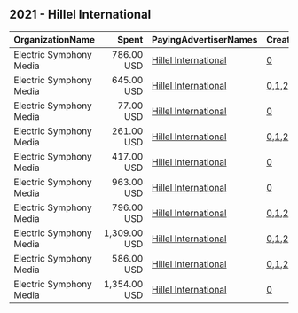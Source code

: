 ## 2021 - Hillel International 
|OrganizationName|Spent|PayingAdvertiserNames|CreativeUrls|Impressions|Genders|AgeBrackets|CountryCodes|BillingAddresses|CandidateBallotInformation|
|:---|---:|:---|:---|---:|:---|:---|:---|:---|:---|
|Electric Symphony Media|786.00 USD|[Hillel International](2021/Hillel_International.md)|[0](https://www.snap.com/political-ads/asset/a323f7458a0a1803763a653cd7b816d12fef10bcbe1e9c3fe751ae759c7eca3b?mediaType=mp4)|143,910||18-25|united states|"70 Hudson St,Hoboken,07030,US"||
|Electric Symphony Media|645.00 USD|[Hillel International](2021/Hillel_International.md)|[0](https://www.snap.com/political-ads/asset/407edc0fd16dd4ac64a7afe945bfb8d14c6596eceef07cea1827e9d75d752590?mediaType=mp4),[1](https://www.snap.com/political-ads/asset/9f620525a5720b3a779f22eb080464b020fe0a692cf1c9d4262f758f67064e01?mediaType=jpg),[2](https://www.snap.com/political-ads/asset/eec7781fa9c71e78b069dbe2e0d134b14aafdb413922f0b943a376da76040ddb?mediaType=png)|207,828||18-25|united states|"70 Hudson St,Hoboken,07030,US"||
|Electric Symphony Media|77.00 USD|[Hillel International](2021/Hillel_International.md)|[0](https://www.snap.com/political-ads/asset/47907b1ac6fc635cb7d0536071afe298aecab44d5b2fa3bd9631a4095214e928?mediaType=mp4)|13,287||18-25|united states|"70 Hudson St,Hoboken,07030,US"||
|Electric Symphony Media|261.00 USD|[Hillel International](2021/Hillel_International.md)|[0](https://www.snap.com/political-ads/asset/47907b1ac6fc635cb7d0536071afe298aecab44d5b2fa3bd9631a4095214e928?mediaType=mp4),[1](https://www.snap.com/political-ads/asset/04eaac6372e033216777ad9fb3428aee16a45483fffe553c5c8849e38535468f?mediaType=png),[2](https://www.snap.com/political-ads/asset/eec7781fa9c71e78b069dbe2e0d134b14aafdb413922f0b943a376da76040ddb?mediaType=png)|73,409||18-25|united states|"70 Hudson St,Hoboken,07030,US"||
|Electric Symphony Media|417.00 USD|[Hillel International](2021/Hillel_International.md)|[0](https://www.snap.com/political-ads/asset/6ad017dcc36fb8cbe0a3c1500c245e0d6c666ce32bc023ecf11eabcc1f0e99b9?mediaType=mp4)|86,767||18-25|united states|"70 Hudson St,Hoboken,07030,US"||
|Electric Symphony Media|963.00 USD|[Hillel International](2021/Hillel_International.md)|[0](https://www.snap.com/political-ads/asset/cd31df0adb4a680319656c180552d9ba9e3774533ff8de1460b5c3511e1d8a13?mediaType=mp4)|193,344||18-25|united states|"70 Hudson St,Hoboken,07030,US"||
|Electric Symphony Media|796.00 USD|[Hillel International](2021/Hillel_International.md)|[0](https://www.snap.com/political-ads/asset/aee9473bc8545538ca613477d126c127bc104317342cf05f8e89c47d052af221?mediaType=mp4),[1](https://www.snap.com/political-ads/asset/9f620525a5720b3a779f22eb080464b020fe0a692cf1c9d4262f758f67064e01?mediaType=jpg),[2](https://www.snap.com/political-ads/asset/eec7781fa9c71e78b069dbe2e0d134b14aafdb413922f0b943a376da76040ddb?mediaType=png)|277,064||18-25|united states|"70 Hudson St,Hoboken,07030,US"||
|Electric Symphony Media|1,309.00 USD|[Hillel International](2021/Hillel_International.md)|[0](https://www.snap.com/political-ads/asset/d55a6b25ede8f357b03db3763277111e3395dfea4abfc2e4bb3dc070c500034b?mediaType=mp4),[1](https://www.snap.com/political-ads/asset/5467f680625ebae96d79d0d01e1ca377125835a7667a04c71028c17d1c4c2300?mediaType=png),[2](https://www.snap.com/political-ads/asset/04eaac6372e033216777ad9fb3428aee16a45483fffe553c5c8849e38535468f?mediaType=png)|389,915||18-25|united states|"70 Hudson St,Hoboken,07030,US"||
|Electric Symphony Media|586.00 USD|[Hillel International](2021/Hillel_International.md)|[0](https://www.snap.com/political-ads/asset/e85e2af46b0ac4122402a5ac651588b6b4d4a7a066fccca93a54b29df940a11b?mediaType=mp4),[1](https://www.snap.com/political-ads/asset/5467f680625ebae96d79d0d01e1ca377125835a7667a04c71028c17d1c4c2300?mediaType=png),[2](https://www.snap.com/political-ads/asset/04eaac6372e033216777ad9fb3428aee16a45483fffe553c5c8849e38535468f?mediaType=png)|178,967||18-25|united states|"70 Hudson St,Hoboken,07030,US"||
|Electric Symphony Media|1,354.00 USD|[Hillel International](2021/Hillel_International.md)|[0](https://www.snap.com/political-ads/asset/d131ea929728be81252225a7285d256090e01ed7130da8491f2460c4af1906d5?mediaType=mp4)|163,936||18-25|united states|"70 Hudson St,Hoboken,07030,US"||
